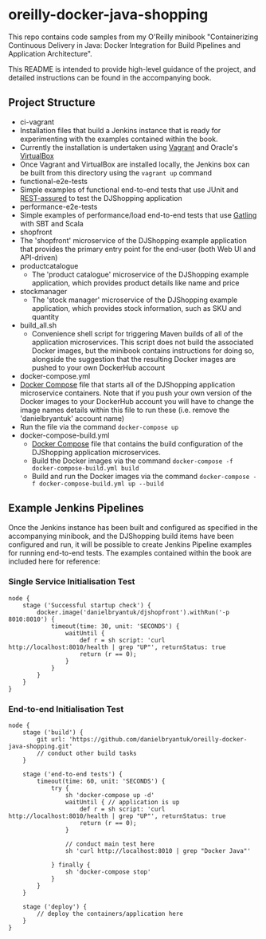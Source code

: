 # oreilly-docker-java-shopping
This repo contains code samples from my O'Reilly minibook "Containerizing Continuous Delivery in Java: Docker Integration for Build Pipelines and Application Architecture".

This README is intended to provide high-level guidance of the project, and detailed instructions can be found in the accompanying book.

## Project Structure

* ci-vagrant
 * Installation files that build a Jenkins instance that is ready for experimenting with the examples contained within the book.
 * Currently the installation is undertaken using [Vagrant](https://www.vagrantup.com/) and Oracle's [VirtualBox](https://www.virtualbox.org/)
 * Once Vagrant and VirtualBox are installed locally, the Jenkins box can be built from this directory using the `vagrant up` command
* functional-e2e-tests
 * Simple examples of functional end-to-end tests that use JUnit and [REST-assured](http://rest-assured.io/) to test the DJShopping application
* performance-e2e-tests
 * Simple examples of performance/load end-to-end tests that use [Gatling](http://gatling.io/#/) with SBT and Scala
* shopfront
 * The 'shopfront' microservice of the DJShopping example application that provides the primary entry point for the end-user (both Web UI and API-driven)
* productcatalogue
  * The 'product catalogue' microservice of the DJShopping example application, which provides product details like name and price
* stockmanager
  * The 'stock manager' microservice of the DJShopping example application, which provides stock information, such as SKU and quantity
* build_all.sh
  * Convenience shell script for triggering Maven builds of all of the application microservices. This script does not build the associated Docker images, but the minibook contains instructions for doing so, alongside the suggestion that the resulting Docker images are pushed to your own DockerHub account
* docker-compose.yml
 * [Docker Compose](https://docs.docker.com/compose/) file that starts all of the DJShopping application microservice containers. Note that if you push your own version of the Docker images to your DockerHub account you will have to change the image names details within this file to run these (i.e. remove the 'danielbryantuk' account name)
 * Run the file via the command `docker-compose up`
* docker-compose-build.yml
  * [Docker Compose](https://docs.docker.com/compose/) file that contains the build configuration of the DJShopping application microservices.
  * Build the Docker images via the command `docker-compose -f docker-compose-build.yml build`
  * Build and run the Docker images via the command `docker-compose -f docker-compose-build.yml up --build`

## Example Jenkins Pipelines

Once the Jenkins instance has been built and configured as specified in the accompanying minibook, and the DJShopping build items have been configured and run, it will be possible to create Jenkins Pipeline examples for running end-to-end tests. The examples contained within the book are included here for reference:

### Single Service Initialisation Test

```
node {
    stage ('Successful startup check') {
        docker.image('danielbryantuk/djshopfront').withRun('-p 8010:8010') {
            timeout(time: 30, unit: 'SECONDS') {
                waitUntil {
                    def r = sh script: 'curl http://localhost:8010/health | grep "UP"', returnStatus: true
                    return (r == 0);
                }
            }
        }
    }
}
```

### End-to-end Initialisation Test

```
node {
    stage ('build') {
        git url: 'https://github.com/danielbryantuk/oreilly-docker-java-shopping.git'
        // conduct other build tasks
    }

    stage ('end-to-end tests') {
        timeout(time: 60, unit: 'SECONDS') {
            try {
                sh 'docker-compose up -d'
                waitUntil { // application is up
                    def r = sh script: 'curl http://localhost:8010/health | grep "UP"', returnStatus: true
                    return (r == 0);
                }

                // conduct main test here
                sh 'curl http://localhost:8010 | grep "Docker Java"'

            } finally {
                sh 'docker-compose stop'
            }
        }
    }

    stage ('deploy') {
        // deploy the containers/application here
    }
}
```
